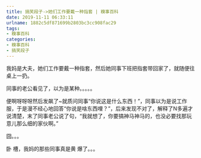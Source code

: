 ```yaml
---
title: 搞笑段子->她们工作要戴一种指套 | 糗事百科
date: 2019-11-11 06:33:11
urlname: 1882c5df871699b2803bc3cc908fac29
tags: 
- 糗事百科
categories:
- 糗事百科
- 搞笑段子
---
```

我妈是大夫，她们工作要戴一种指套，然后她同事下班把指套带回家了，就随便往桌上一扔。

同事的老公看见了，以为是某种。。。。。

便啊呀呀呀然后发飙了~就质问同事“你说这是什么东西！”，同事以为是说工作服，于是漫不经心地回答“你说是啥东西哩？”，后来发现不对了，解释了N多遍才说清楚，末了同事老公说了句，“我就想了，你要搞神马神马的，也没必要找那玩意儿那么细的家伙啊。”

囧。。。

卧 槽，我妈的那些同事真是黄 爆了。。。


